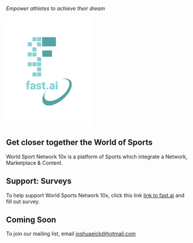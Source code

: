 *Empower athletes to achieve their dream*



![Image of fast.ai logo](images/logo.png)

## Get closer together the World of Sports

World Sport Network 10x is a platform of Sports which integrate a Network, Marketplace & Content.

## Support: Surveys
To help support World Sports Network 10x, click this link [link to fast.ai](https://forms.gle/qCB7x28kM2rjUCCA6) and fill out survey.

## Coming Soon
To join our mailing list, email joshuaeick@hotmail.com
